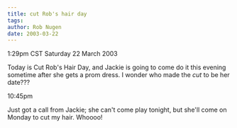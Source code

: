 ```yaml
---
title: cut Rob's hair day
tags: 
author: Rob Nugen
date: 2003-03-22
---
```


<p class=date>1:29pm CST Saturday 22 March 2003</p>

<p>Today is Cut Rob's Hair Day, and Jackie is going to come do it this
evening sometime after she gets a prom dress.  I wonder who made the
<em>cut</em> to be her date???</p>

<p class=date>10:45pm</p>

<p>Just got a call from Jackie; she can't come play tonight, but
she'll come on Monday to cut my hair.  Whoooo!</p>
